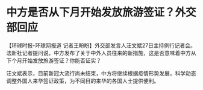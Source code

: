 # 中方是否从下月开始发放旅游签证？外交部回应

【环球时报-环球网报道
记者王盼盼】外交部发言人汪文斌27日主持例行记者会。法新社记者提问说，中方发布了关于中外人员往来的新措施，这是否意味着中方从下个月开始发放旅游签证？你能否证实？

汪文斌表示，目前新冠大流行尚未结束，中方将继续根据疫情形势发展，科学动态调整外国人来华签证政策，为不同目的来华的各国人士提供便利。

